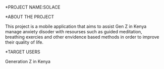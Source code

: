 *PROJECT NAME:SOLACE

*ABOUT THE PROJECT

This project is a mobile application that aims to assist Gen Z in Kenya manage anxiety disoder with resourses such as guided meditation, breathing exercies and other envidence based methods in order to improve their quality of life.

*TARGET USERS

Generation Z in Kenya
